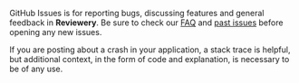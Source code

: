 GitHub Issues is for reporting bugs, discussing features and general feedback
in **Reviewery**. Be sure to check our [FAQ](https://github.com/vadymmarkov/reviewery-server/wiki/FAQ)
and [past issues](https://github.com/vadymmarkov/reviewery-server/issues?state=closed)
before opening any new issues.

If you are posting about a crash in your application, a stack trace is helpful,
but additional context, in the form of code and explanation, is necessary to
be of any use.

